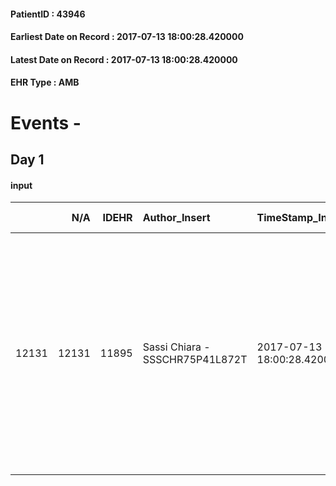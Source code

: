 
#### PatientID : 43946
#### Earliest Date on Record : 2017-07-13 18:00:28.420000
#### Latest Date on Record : 2017-07-13 18:00:28.420000
#### EHR Type : AMB

# Events - 

## Day 1

#### input
|       |    N/A |   IDEHR | Author_Insert                   | TimeStamp_Insert           | EHRType   |   PatientID |   IDDigitalSignDocument | persone_vicine   |   Unnamed: 0_x.1 |   IDANAMNESI_SOCIALE | Patient   | FamigliaAltro   | Paziente_T   | FamigliaAltro_T   |   Non_Rilevabile_x.1 | Note_Non_Rilevabile_x.1   | opt_Problemi   | Note_I                                                                                                                                                                   | chk_contr_sintomi   | chk_competenza                                 | opt_paziente_a      | opt_famiglia_a   | opt_adeguatezza   | opt_paziente_solo   | ds_note_con                                                                                                                                                                                                         | opt_presente_assente   | Presenza_minori   | ds_familiari_coinv   | opt_necessario   | opt_presente   | opt_risorse_ec   | opt_paziente_psi   | opt_Ins_vol   | opt_esenzione   | opt_inv_civile            |   ds_codice_es | Needs               | opt_disponibilita_f   | opt_indennita_acc         | opt_famiglia_psi   | opt_disponibilit_paz   |
|------:|-------:|--------:|:--------------------------------|:---------------------------|:----------|------------:|------------------------:|:-----------------|-----------------:|---------------------:|:----------|:----------------|:-------------|:------------------|---------------------:|:--------------------------|:---------------|:-------------------------------------------------------------------------------------------------------------------------------------------------------------------------|:--------------------|:-----------------------------------------------|:--------------------|:-----------------|:------------------|:--------------------|:--------------------------------------------------------------------------------------------------------------------------------------------------------------------------------------------------------------------|:-----------------------|:------------------|:---------------------|:-----------------|:---------------|:-----------------|:-------------------|:--------------|:----------------|:--------------------------|---------------:|:--------------------|:----------------------|:--------------------------|:-------------------|:-----------------------|
| 12131 |  12131 |   11895 | Sassi Chiara - SSSCHR75P41L872T | 2017-07-13 18:00:28.420000 | AMB       |       43946 |                  814173 | N/A              |             6615 |                 4176 | No#0      | Si#1            | No#0         | Si#1              |                    0 | NR                        | Si#1           | Il pz ignora la diagnosi npl, il fratello vorrebbe informarlo al fine di indurlo ad accettare le soluzioni assistenziali che sta cercando (RSA o domicilio con badante). | controllo sintomi#0 | competenza/capacit√† assistenziale caregiver#0 | Sovradimensionate#0 | Congruenti#1     | No#0              | Si#1                | Pz vedovo da 3 anni, prima dell'attuale ricovero viveva solo. Non ha figli. Ha 5 fratelli, uno vive in Inghilterra, uno a Ferrara e 3 a Milano. Il punto di riferimento √® Marino di 68 aa, coniugato e pensionato. | Assente#0              | No#0              | Fratello Marino      | Si#1             | No#0           | Da valutare#2    | No#0               | No#0          | Si#1            | in fase di accertamento#2 |             48 | Clinici#0;Sociali#1 | No#0                  | in fase di accertamento#2 | No#0               | No#0                   |


